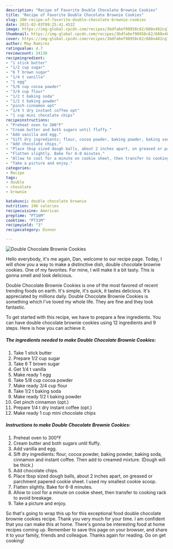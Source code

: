 ```yaml
---
description: "Recipe of Favorite Double Chocolate Brownie Cookies"
title: "Recipe of Favorite Double Chocolate Brownie Cookies"
slug: 200-recipe-of-favorite-double-chocolate-brownie-cookies
date: 2021-02-03T09:25:41.452Z
image: https://img-global.cpcdn.com/recipes/3bdfa6ef98958c62/680x482cq70/double-chocolate-brownie-cookies-recipe-main-photo.jpg
thumbnail: https://img-global.cpcdn.com/recipes/3bdfa6ef98958c62/680x482cq70/double-chocolate-brownie-cookies-recipe-main-photo.jpg
cover: https://img-global.cpcdn.com/recipes/3bdfa6ef98958c62/680x482cq70/double-chocolate-brownie-cookies-recipe-main-photo.jpg
author: May Ramirez
ratingvalue: 4.7
reviewcount: 24130
recipeingredient:
- "1 stick butter"
- "1/2 cup sugar"
- "6 T brown sugar"
- "1/4 t vanilla"
- "1 egg"
- "5/8 cup cocoa powder"
- "3/4 cup flour"
- "1/2 t baking soda"
- "1/2 t baking powder"
- "pinch cinnamon opt"
- "1/4 t dry instant coffee opt"
- "1 cup mini chocolate chips"
recipeinstructions:
- "Preheat oven to 300°F"
- "Cream butter and both sugars until fluffy."
- "Add vanilla and egg."
- "Sift dry ingredients: flour, cocoa powder, baking powder, baking soda, cinnamon and instant coffee. Then add to creamed mixture. (Dough will be thick.)"
- "Add chocolate chips."
- "Place tbsp sized dough balls, about 2 inches apart, on greased or parchment papered cookie sheet. I used my smallest cookie scoop."
- "Flatten slightly. Bake for 6-8 minutes."
- "Allow to cool for a minute on cookie sheet, then transfer to cooking rack to avoid breakage."
- "Take a picture and enjoy."
categories:
- Recipe
tags:
- double
- chocolate
- brownie

katakunci: double chocolate brownie 
nutrition: 246 calories
recipecuisine: American
preptime: "PT16M"
cooktime: "PT31M"
recipeyield: "3"
recipecategory: Dinner

---
```



![Double Chocolate Brownie Cookies](https://img-global.cpcdn.com/recipes/3bdfa6ef98958c62/680x482cq70/double-chocolate-brownie-cookies-recipe-main-photo.jpg)

Hello everybody, it's me again, Dan, welcome to our recipe page. Today, I will show you a way to make a distinctive dish, double chocolate brownie cookies. One of my favorites. For mine, I will make it a bit tasty. This is gonna smell and look delicious.



Double Chocolate Brownie Cookies is one of the most favored of recent trending foods on earth. It's simple, it's quick, it tastes delicious. It's appreciated by millions daily. Double Chocolate Brownie Cookies is something which I've loved my whole life. They are fine and they look fantastic.


To get started with this recipe, we have to prepare a few ingredients. You can have double chocolate brownie cookies using 12 ingredients and 9 steps. Here is how you can achieve it.

<!--inarticleads1-->

##### The ingredients needed to make Double Chocolate Brownie Cookies:

1. Take 1 stick butter
1. Prepare 1/2 cup sugar
1. Take 6 T brown sugar
1. Get 1/4 t vanilla
1. Make ready 1 egg
1. Take 5/8 cup cocoa powder
1. Make ready 3/4 cup flour
1. Take 1/2 t baking soda
1. Make ready 1/2 t baking powder
1. Get pinch cinnamon (opt.)
1. Prepare 1/4 t dry instant coffee (opt.)
1. Make ready 1 cup mini chocolate chips




<!--inarticleads2-->

##### Instructions to make Double Chocolate Brownie Cookies:

1. Preheat oven to 300°F
1. Cream butter and both sugars until fluffy.
1. Add vanilla and egg.
1. Sift dry ingredients: flour, cocoa powder, baking powder, baking soda, cinnamon and instant coffee. Then add to creamed mixture. (Dough will be thick.)
1. Add chocolate chips.
1. Place tbsp sized dough balls, about 2 inches apart, on greased or parchment papered cookie sheet. I used my smallest cookie scoop.
1. Flatten slightly. Bake for 6-8 minutes.
1. Allow to cool for a minute on cookie sheet, then transfer to cooking rack to avoid breakage.
1. Take a picture and enjoy.




So that's going to wrap this up for this exceptional food double chocolate brownie cookies recipe. Thank you very much for your time. I am confident that you can make this at home. There's gonna be interesting food at home recipes coming up. Remember to save this page on your browser, and share it to your family, friends and colleague. Thanks again for reading. Go on get cooking!
